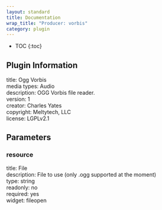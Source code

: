 ```yaml
---
layout: standard
title: Documentation
wrap_title: "Producer: vorbis"
category: plugin
---
```

* TOC
{:toc}

## Plugin Information

title: Ogg Vorbis  
media types:
Audio  
description: OGG Vorbis file reader.  
version: 1  
creator: Charles Yates  
copyright: Meltytech, LLC  
license: LGPLv2.1  

## Parameters

### resource

title: File    
description:
File to use (only .ogg supported at the moment)  
type: string  
readonly: no  
required: yes  
widget: fileopen  

